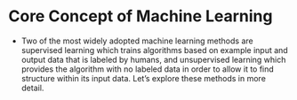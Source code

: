 # Core Concept of Machine Learning 

* Two of the most widely adopted machine learning methods are supervised learning which trains algorithms based on example input and output data that is labeled by humans, and unsupervised learning which provides the algorithm with no labeled data in order to allow it to find structure within its input data. Let’s explore these methods in more detail.
